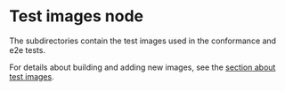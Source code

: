 # Test images node

The subdirectories contain the test images used in the conformance and e2e
tests.

For details about building and adding new images, see the
[section about test images](/test/README.md#test-images).
